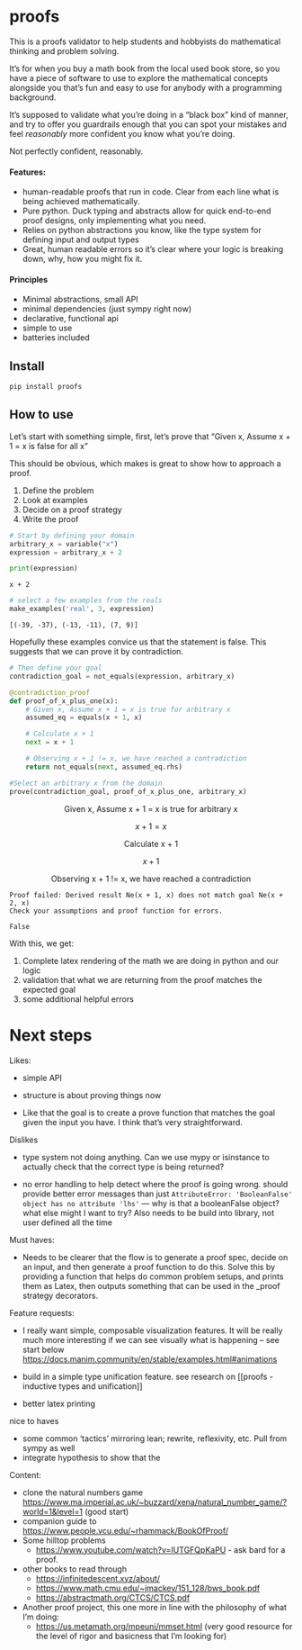 # proofs

<!-- WARNING: THIS FILE WAS AUTOGENERATED! DO NOT EDIT! -->

This is a proofs validator to help students and hobbyists do
mathematical thinking and problem solving.

It’s for when you buy a math book from the local used book store, so you
have a piece of software to use to explore the mathematical concepts
alongside you that’s fun and easy to use for anybody with a programming
background.

It’s supposed to validate what you’re doing in a “black box” kind of
manner, and try to offer you guardrails enough that you can spot your
mistakes and feel *reasonably* more confident you know what you’re
doing.

Not perfectly confident, reasonably.

#### Features:

- human-readable proofs that run in code. Clear from each line what is
  being achieved mathematically.
- Pure python. Duck typing and abstracts allow for quick end-to-end
  proof designs, only implementing what you need.
- Relies on python abstractions you know, like the type system for
  defining input and output types
- Great, human readable errors so it’s clear where your logic is
  breaking down, why, how you might fix it.

#### Principles

- Minimal abstractions, small API
- minimal dependencies (just sympy right now)
- declarative, functional api
- simple to use
- batteries included

## Install

``` sh
pip install proofs
```

## How to use

Let’s start with something simple, first, let’s prove that “Given x,
Assume x + 1 = x is false for all x”

This should be obvious, which makes is great to show how to approach a
proof.

1.  Define the problem
2.  Look at examples
3.  Decide on a proof strategy
4.  Write the proof

``` python
# Start by defining your domain
arbitrary_x = variable("x")
expression = arbitrary_x + 2
```

``` python
print(expression)
```

    x + 2

``` python
# select a few examples from the reals
make_examples('real', 3, expression)
```

    [(-39, -37), (-13, -11), (7, 9)]

Hopefully these examples convice us that the statement is false. This
suggests that we can prove it by contradiction.

``` python
# Then define your goal
contradiction_goal = not_equals(expression, arbitrary_x)
```

``` python
@contradiction_proof
def proof_of_x_plus_one(x):
    # Given x, Assume x + 1 = x is true for arbitrary x
    assumed_eq = equals(x + 1, x)

    # Calculate x + 1
    next = x + 1

    # Observing x + 1 != x, we have reached a contradiction
    return not_equals(next, assumed_eq.rhs)

#Select an arbitrary x from the domain
prove(contradiction_goal, proof_of_x_plus_one, arbitrary_x)
```

$$\mathtt{\text{Given x, Assume x + 1 = x is true for arbitrary x}}$$

$$x + 1 = x$$

$$\mathtt{\text{Calculate x + 1}}$$

$$x + 1$$

$$\mathtt{\text{Observing x + 1 != x, we have reached a contradiction}}$$

    Proof failed: Derived result Ne(x + 1, x) does not match goal Ne(x + 2, x)
    Check your assumptions and proof function for errors.

    False

With this, we get:

1.  Complete latex rendering of the math we are doing in python and our
    logic
2.  validation that what we are returning from the proof matches the
    expected goal
3.  some additional helpful errors

# Next steps

Likes:

- simple API

- structure is about proving things now

- Like that the goal is to create a prove function that matches the goal
  given the input you have. I think that’s very straightforward.

Dislikes

- type system not doing anything. Can we use mypy or isinstance to
  actually check that the correct type is being returned?

- no error handling to help detect where the proof is going wrong.
  should provide better error messages than just
  `AttributeError: 'BooleanFalse' object has no attribute 'lhs'` — why
  is that a booleanFalse object? what else might I want to try? Also
  needs to be build into library, not user defined all the time

Must haves:

- Needs to be clearer that the flow is to generate a proof spec, decide
  on an input, and then generate a proof function to do this. Solve this
  by providing a function that helps do common problem setups, and
  prints them as Latex, then outputs something that can be used in the
  \_proof strategy decorators.

Feature requests:

- I really want simple, composable visualization features. It will be
  really much more interesting if we can see visually what is happening
  – see start below
  https://docs.manim.community/en/stable/examples.html#animations

- build in a simple type unification feature. see research on
  \[\[proofs - inductive types and unification\]\]

- better latex printing

nice to haves

- some common ‘tactics’ mirroring lean; rewrite, reflexivity, etc. Pull
  from sympy as well
- integrate hypothesis to show that the

Content:

- clone the natural numbers game
  https://www.ma.imperial.ac.uk/~buzzard/xena/natural_number_game/?world=1&level=1
  (good start)
- companion guide to https://www.people.vcu.edu/~rhammack/BookOfProof/
- Some hilltop problems
  - https://www.youtube.com/watch?v=IUTGFQpKaPU - ask bard for a proof.
- other books to read through
  - https://infinitedescent.xyz/about/
  - https://www.math.cmu.edu/~jmackey/151_128/bws_book.pdf
  - https://abstractmath.org/CTCS/CTCS.pdf
- Another proof project, this one more in line with the philosophy of
  what I’m doing:
  - https://us.metamath.org/mpeuni/mmset.html (very good resource for
    the level of rigor and basicness that I’m looking for)
